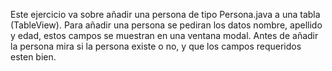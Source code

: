 Este ejercicio va sobre añadir una persona de tipo Persona.java a una tabla (TableView).
Para añadir una persona se pediran los datos nombre, apellido y edad, estos campos se muestran en una ventana modal.
Antes de añadir la persona mira si la persona existe o no, y que los campos requeridos esten bien.
